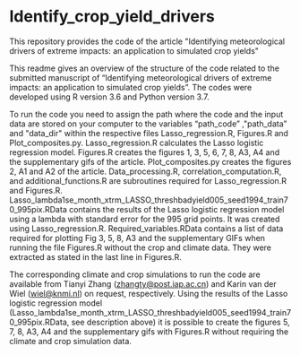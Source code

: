 # Identify_crop_yield_drivers
This repository provides the code of the article "Identifying meteorological drivers of extreme impacts: an application to simulated crop yields"

This readme gives an overview of the structure of the code related to the submitted manuscript of “Identifying meteorological drivers of extreme impacts: an application to simulated crop yields”.
The codes were developed using R version 3.6 and Python version 3.7.

To run the code you need to assign the path where the code and the input data are stored on your computer to the variables “path_code” ,"path_data” and "data_dir" within the respective files Lasso_regression.R, Figures.R and Plot_composites.py. 
Lasso_regression.R calculates the Lasso logistic regression model. 
Figures.R creates the figures 1, 3, 5, 6, 7, 8, A3, A4 and the supplementary gifs of the article. 
Plot_composites.py creates the figures 2, A1 and A2 of the article.
Data_processing.R, correlation_computation.R, and additional_functions.R are subroutines required for Lasso_regression.R and Figures.R.
Lasso_lambda1se_month_xtrm_LASSO_threshbadyield005_seed1994_train70_995pix.RData contains the results of the Lasso logistic regression model using a lambda with standard error for the 995 grid points. It was created using Lasso_regression.R.
Required_variables.RData contains a list of data required for plotting Fig 3, 5, 8, A3 and the supplementary GIFs when running the file Figures.R without the crop and climate data. They were extracted as stated in the last line in Figures.R.

The corresponding climate and crop simulations to run the code are available from Tianyi Zhang (zhangty@post.iap.ac.cn) and Karin van der Wiel (wiel@knmi.nl) on request, respectively. Using the results of the Lasso logistic regression model (Lasso_lambda1se_month_xtrm_LASSO_threshbadyield005_seed1994_train70_995pix.RData, see description above) it is possible to create the figures 5, 7, 8, A3, A4 and the supplementary gifs with Figures.R without requiring the climate and crop simulation data.
